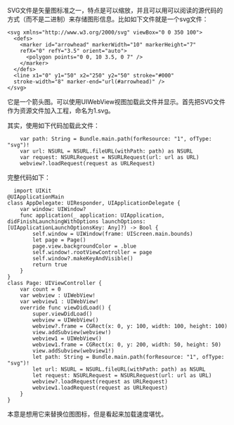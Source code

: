 SVG文件是矢量图标准之一，特点是可以缩放，并且可以用可以阅读的源代码的方式（而不是二进制）来存储图形信息。比如如下文件就是一个svg文件：

    <svg xmlns="http://www.w3.org/2000/svg" viewBox="0 0 350 100">
      <defs>
        <marker id="arrowhead" markerWidth="10" markerHeight="7" 
        refX="0" refY="3.5" orient="auto">
          <polygon points="0 0, 10 3.5, 0 7" />
        </marker>
      </defs>
      <line x1="0" y1="50" x2="250" y2="50" stroke="#000" 
      stroke-width="8" marker-end="url(#arrowhead)" />
    </svg>

它是一个箭头图。可以使用UIWebView视图加载此文件并显示。首先把SVG文件作为资源文件加入工程，命名为1.svg。

其实，使用如下代码加载此文件：

        var path: String = Bundle.main.path(forResource: "1", ofType: "svg")!
        var url: NSURL = NSURL.fileURL(withPath: path) as NSURL
        var request: NSURLRequest = NSURLRequest(url: url as URL)
        webview?.loadRequest(request as URLRequest)

完整代码如下：

      import UIKit
    @UIApplicationMain
    class AppDelegate: UIResponder, UIApplicationDelegate {
        var window: UIWindow?
        func application(_ application: UIApplication, didFinishLaunchingWithOptions launchOptions: [UIApplicationLaunchOptionsKey: Any]?) -> Bool {
            self.window = UIWindow(frame: UIScreen.main.bounds)
            let page = Page()
            page.view.backgroundColor = .blue
            self.window!.rootViewController = page
            self.window?.makeKeyAndVisible()
            return true
        }
    }
    class Page: UIViewController {
        var count = 0
        var webview : UIWebView!
        var webview1 : UIWebView!
        override func viewDidLoad() {
            super.viewDidLoad()
            webview = UIWebView()
            webview?.frame = CGRect(x: 0, y: 100, width: 100, height: 100)
            view.addSubview(webview!)
            webview1 = UIWebView()
            webview1.frame = CGRect(x: 0, y: 200, width: 50, height: 50)
            view.addSubview(webview1!)
            let path: String = Bundle.main.path(forResource: "1", ofType: "svg")!
            let url: NSURL = NSURL.fileURL(withPath: path) as NSURL
            let request: NSURLRequest = NSURLRequest(url: url as URL)
            webview?.loadRequest(request as URLRequest)
            webview1.loadRequest(request as URLRequest)
        }
    }

本意是想用它来替换位图图标，但是看起来加载速度堪忧。